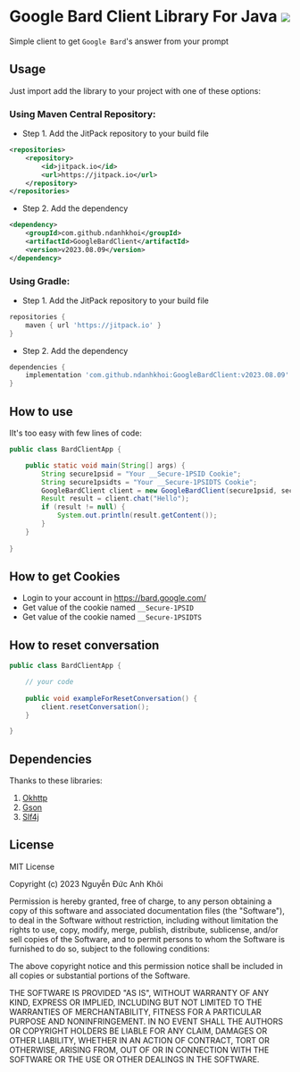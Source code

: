 #  Google Bard Client Library For Java [![](https://jitpack.io/v/ndanhkhoi/GoogleBardClient.svg)](https://jitpack.io/#ndanhkhoi/GoogleBardClient) 
Simple client to get `Google Bard`'s answer from your prompt

## Usage

Just import add the library to your project with one of these options:

### Using Maven Central Repository:

- Step 1. Add the JitPack repository to your build file

```xml
<repositories>
    <repository>
        <id>jitpack.io</id>
        <url>https://jitpack.io</url>
    </repository>
</repositories>
```

- Step 2. Add the dependency

```xml
<dependency>
    <groupId>com.github.ndanhkhoi</groupId>
    <artifactId>GoogleBardClient</artifactId>
    <version>v2023.08.09</version>
</dependency>
```

### Using Gradle:

- Step 1. Add the JitPack repository to your build file

```gradle
repositories {
    maven { url 'https://jitpack.io' }
}
```

- Step 2. Add the dependency

```gradle
dependencies {
    implementation 'com.github.ndanhkhoi:GoogleBardClient:v2023.08.09'
}
```

## How to use

IIt's too easy with few lines of code:

```java
public class BardClientApp {

    public static void main(String[] args) {
        String secure1psid = "Your __Secure-1PSID Cookie";
        String secure1psidts = "Your __Secure-1PSIDTS Cookie";
        GoogleBardClient client = new GoogleBardClient(secure1psid, secure1psidts);
        Result result = client.chat("Hello");
        if (result != null) {
            System.out.println(result.getContent());
        }
    }
    
}
```

## How to get Cookies

- Login to your account in https://bard.google.com/
- Get value of the cookie named `__Secure-1PSID`
- Get value of the cookie named `__Secure-1PSIDTS`

## How to reset conversation

```java
public class BardClientApp {

    // your code
    
    public void exampleForResetConversation() {
        client.resetConversation();
    }

}
```

## Dependencies

Thanks to these libraries:
1. [Okhttp](https://github.com/square/okhttp)
2. [Gson](https://github.com/google/gson)
3. [Slf4j](https://github.com/qos-ch/slf4j)

## License
MIT License

Copyright (c) 2023 Nguyễn Đức Anh Khôi

Permission is hereby granted, free of charge, to any person obtaining a copy
of this software and associated documentation files (the "Software"), to deal
in the Software without restriction, including without limitation the rights
to use, copy, modify, merge, publish, distribute, sublicense, and/or sell
copies of the Software, and to permit persons to whom the Software is
furnished to do so, subject to the following conditions:

The above copyright notice and this permission notice shall be included in all
copies or substantial portions of the Software.

THE SOFTWARE IS PROVIDED "AS IS", WITHOUT WARRANTY OF ANY KIND, EXPRESS OR
IMPLIED, INCLUDING BUT NOT LIMITED TO THE WARRANTIES OF MERCHANTABILITY,
FITNESS FOR A PARTICULAR PURPOSE AND NONINFRINGEMENT. IN NO EVENT SHALL THE
AUTHORS OR COPYRIGHT HOLDERS BE LIABLE FOR ANY CLAIM, DAMAGES OR OTHER
LIABILITY, WHETHER IN AN ACTION OF CONTRACT, TORT OR OTHERWISE, ARISING FROM,
OUT OF OR IN CONNECTION WITH THE SOFTWARE OR THE USE OR OTHER DEALINGS IN THE
SOFTWARE.
